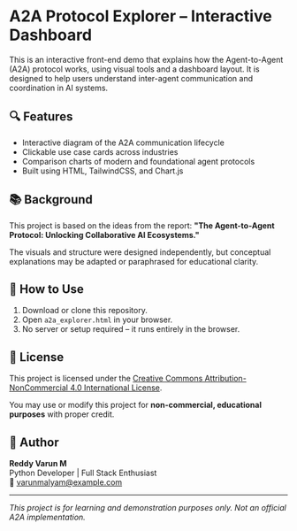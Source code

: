 # A2A Protocol Explorer – Interactive Dashboard

This is an interactive front-end demo that explains how the Agent-to-Agent (A2A) protocol works, using visual tools and a dashboard layout. It is designed to help users understand inter-agent communication and coordination in AI systems.

## 🔍 Features

- Interactive diagram of the A2A communication lifecycle
- Clickable use case cards across industries
- Comparison charts of modern and foundational agent protocols
- Built using HTML, TailwindCSS, and Chart.js

## 📚 Background

This project is based on the ideas from the report:
**"The Agent-to-Agent Protocol: Unlocking Collaborative AI Ecosystems."**

The visuals and structure were designed independently, but conceptual explanations may be adapted or paraphrased for educational clarity.

## 🚀 How to Use

1. Download or clone this repository.
2. Open `a2a_explorer.html` in your browser.
3. No server or setup required – it runs entirely in the browser.

## 📄 License

This project is licensed under the [Creative Commons Attribution-NonCommercial 4.0 International License](http://creativecommons.org/licenses/by-nc/4.0/).

You may use or modify this project for **non-commercial, educational purposes** with proper credit.

## 👤 Author

**Reddy Varun M**  
Python Developer | Full Stack Enthusiast  
📧 varunmalyam@example.com

---

_This project is for learning and demonstration purposes only. Not an official A2A implementation._

